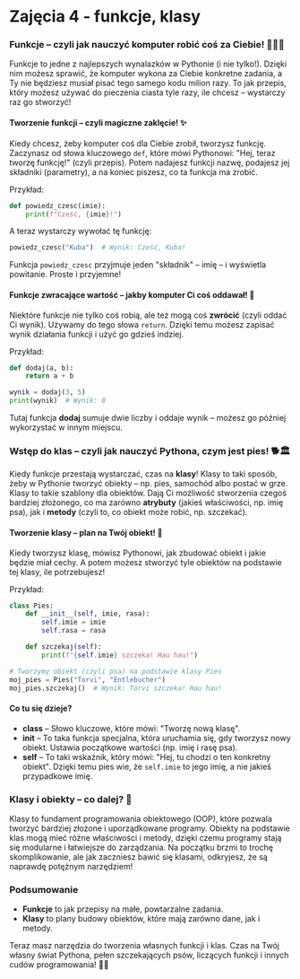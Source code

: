 # Zajęcia 4 - funkcje, klasy

### Funkcje – czyli jak nauczyć komputer robić coś za Ciebie! 🧑‍🍳🤖

Funkcje to jedne z najlepszych wynalazków w Pythonie (i nie tylko!). Dzięki nim możesz sprawić, że komputer wykona za Ciebie konkretne zadania, a Ty nie będziesz musiał pisać tego samego kodu milion razy. To jak przepis, który możesz używać do pieczenia ciasta tyle razy, ile chcesz – wystarczy raz go stworzyć!

#### Tworzenie funkcji – czyli magiczne zaklęcie! ✨

Kiedy chcesz, żeby komputer coś dla Ciebie zrobił, tworzysz funkcję. Zaczynasz od słowa kluczowego `def`, które mówi Pythonowi: "Hej, teraz tworzę funkcję!" (czyli przepis). Potem nadajesz funkcji nazwę, podajesz jej składniki (parametry), a na koniec piszesz, co ta funkcja ma zrobić.

Przykład:
```python
def powiedz_czesc(imie):
    print(f"Cześć, {imie}!")
```

A teraz wystarczy wywołać tę funkcję:
```python
powiedz_czesc("Kuba")  # Wynik: Cześć, Kuba!
```

Funkcja `powiedz_czesc` przyjmuje jeden "składnik" – imię – i wyświetla powitanie. Proste i przyjemne!

#### Funkcje zwracające wartość – jakby komputer Ci coś oddawał! 🎁

Niektóre funkcje nie tylko coś robią, ale też mogą coś **zwrócić** (czyli oddać Ci wynik). Używamy do tego słowa `return`. Dzięki temu możesz zapisać wynik działania funkcji i użyć go gdzieś indziej.

Przykład:
```python
def dodaj(a, b):
    return a + b

wynik = dodaj(3, 5)
print(wynik)  # Wynik: 8
```

Tutaj funkcja **dodaj** sumuje dwie liczby i oddaje wynik – możesz go później wykorzystać w innym miejscu.

### Wstęp do klas – czyli jak nauczyć Pythona, czym jest pies! 🐕🏛️

Kiedy funkcje przestają wystarczać, czas na **klasy**! Klasy to taki sposób, żeby w Pythonie tworzyć obiekty – np. pies, samochód albo postać w grze. Klasy to takie szablony dla obiektów. Dają Ci możliwość stworzenia czegoś bardziej złożonego, co ma zarówno **atrybuty** (jakieś właściwości, np. imię psa), jak i **metody** (czyli to, co obiekt może robić, np. szczekać).

#### Tworzenie klasy – plan na Twój obiekt! 📐

Kiedy tworzysz klasę, mówisz Pythonowi, jak zbudować obiekt i jakie będzie miał cechy. A potem możesz stworzyć tyle obiektów na podstawie tej klasy, ile potrzebujesz!

Przykład:
```python
class Pies:
    def __init__(self, imie, rasa):
        self.imie = imie
        self.rasa = rasa

    def szczekaj(self):
        print(f"{self.imie} szczeka! Hau hau!")

# Tworzymy obiekt (czyli psa) na podstawie klasy Pies
moj_pies = Pies("Torvi", "Entlebucher")
moj_pies.szczekaj()  # Wynik: Torvi szczeka! Hau hau!
```

#### Co tu się dzieje?
- **class** – Słowo kluczowe, które mówi: "Tworzę nową klasę".
- **__init__** – To taka funkcja specjalna, która uruchamia się, gdy tworzysz nowy obiekt. Ustawia początkowe wartości (np. imię i rasę psa).
- **self** – To taki wskaźnik, który mówi: "Hej, tu chodzi o ten konkretny obiekt". Dzięki temu pies wie, że `self.imie` to jego imię, a nie jakieś przypadkowe imię.

### Klasy i obiekty – co dalej? 🚀

Klasy to fundament programowania obiektowego (OOP), które pozwala tworzyć bardziej złożone i uporządkowane programy. Obiekty na podstawie klas mogą mieć różne właściwości i metody, dzięki czemu programy stają się modularne i łatwiejsze do zarządzania. Na początku brzmi to trochę skomplikowanie, ale jak zaczniesz bawić się klasami, odkryjesz, że są naprawdę potężnym narzędziem!

### Podsumowanie
- **Funkcje** to jak przepisy na małe, powtarzalne zadania.
- **Klasy** to plany budowy obiektów, które mają zarówno dane, jak i metody.

Teraz masz narzędzia do tworzenia własnych funkcji i klas. Czas na Twój własny świat Pythona, pełen szczekających psów, liczących funkcji i innych cudów programowania! 🐍🚀
